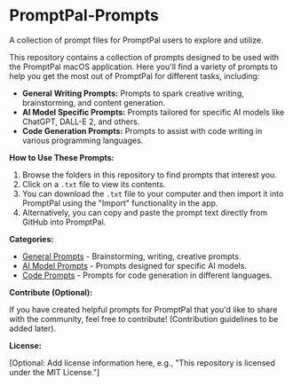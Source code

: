 # PromptPal-Prompts
A collection of prompt files for PromptPal users to explore and utilize.

This repository contains a collection of prompts designed to be used with the PromptPal macOS application.  Here you'll find a variety of prompts to help you get the most out of PromptPal for different tasks, including:

*   **General Writing Prompts:** Prompts to spark creative writing, brainstorming, and content generation.
*   **AI Model Specific Prompts:** Prompts tailored for specific AI models like ChatGPT, DALL-E 2, and others.
*   **Code Generation Prompts:** Prompts to assist with code writing in various programming languages.

**How to Use These Prompts:**

1.  Browse the folders in this repository to find prompts that interest you.
2.  Click on a `.txt` file to view its contents.
3.  You can download the `.txt` file to your computer and then import it into PromptPal using the "Import" functionality in the app.
4.  Alternatively, you can copy and paste the prompt text directly from GitHub into PromptPal.

**Categories:**

*   [General Prompts](General/) - Brainstorming, writing, creative prompts.
*   [AI Model Prompts](AI_Models/) - Prompts designed for specific AI models.
*   [Code Prompts](Code/) - Prompts for code generation in different languages.

**Contribute (Optional):**

If you have created helpful prompts for PromptPal that you'd like to share with the community, feel free to contribute!  (Contribution guidelines to be added later).

**License:**

[Optional: Add license information here, e.g., "This repository is licensed under the MIT License."]
